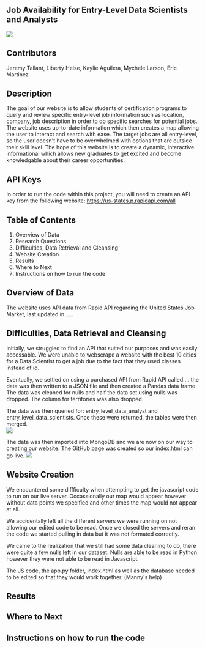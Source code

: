 ## Job Availability for Entry-Level Data Scientists and Analysts 

![](https://file%2B.vscode-resource.vscode-cdn.net/Users/libertyheise/Desktop/Homework/Project-3/images/computer%20image.jpeg?version%3D1674697824605)

## Contributors
Jeremy Tallant, Liberty Heise, Kaylie Aguilera, Mychele Larson, Eric Martinez

## Description
The goal of our website is to allow students of certification programs to query and review specific entry-level job information such as location, company, job description in order to do specific searches for potential jobs.  The website uses up-to-date information which then creates a map allowing the user to interact and search with ease.  The target jobs are all entry-level, so the user doesn't have to be overwhelmed with options that are outside their skill level.  The hope of this website is to create a dynamic, interactive informational which allows new graduates to get excited and become knowledgable about their career opportunities.

## API Keys
In order to run the code within this project, you will need to create an API key from the following website:  https://us-states.p.rapidapi.com/all


## Table of Contents
1.  Overview of Data
2.  Research Questions
3.  Difficulties, Data Retrieval and Cleansing
4.  Website Creation
5.  Results
6.  Where to Next
7.  Instructions on how to run the code

## Overview of Data

The website uses API data from Rapid API regarding the United States Job Market, last updated in .....

## Difficulties, Data Retrieval and Cleansing

Initially, we struggled to find an API that suited our purposes and was easily accessable.  We were unable to webscrape a website with the best 10 cities for a Data Scientist to get a job due to the fact that they used classes instead of id.  


Eventually, we settled on using a purchased API from Rapid API called....  the data was then written to a JSON file and then created a Pandas data frame.  The data was cleaned for nulls and half the data set using nulls was dropped.  The column for territories was also dropped.  

The data was then queried for: entry_level_data_analyst and entry_level_data_scientists.  Once these were returned, the tables were then merged.  
![](https://file%2B.vscode-resource.vscode-cdn.net/Users/libertyheise/Desktop/Homework/Project-3/images/Screenshot%202023-01-25%20at%201.30.49%20PM.png?version%3D1674697762515)

The data was then imported into MongoDB and we are now on our way to creating our website.  The GitHub page was created so our index.html can go live.
![](https://file%2B.vscode-resource.vscode-cdn.net/Users/libertyheise/Desktop/Homework/Project-3/images/Screenshot%202023-01-25%20at%201.37.48%20PM.png?version%3D1674697895994)

## Website Creation

We encountered some diffficulty when attempting to get the javascript code to run on our live server. 
Occassionally our map would appear however without data points we specified and other times the map would not appear at all.

We accidentally left all the different servers we were running on not allowing our edited code to be read.
Once we closed the servers and reran the code we started pulling in data but it was not formated correctly.

We came to the realization that we still had some data cleaning to do, there were quite a few nulls left in our dataset.
Nulls are able to be read in Python however they were not able to be read in Javascript.

The JS code, the app.py folder, index.html as well as the database needed to be edited so that they would work together.
(Manny's help)


## Results


## Where to Next


## Instructions on how to run the code


